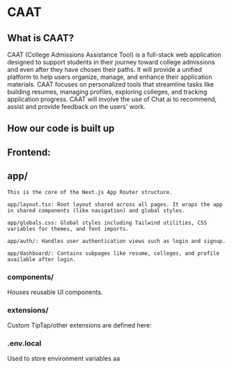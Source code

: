 # CAAT

## What is CAAT?

CAAT (College Admissions Assistance Tool) is a full-stack web application designed to support students in their journey toward college admissions and even after they have chosen their paths. It will provide a unified platform to help users organize, manage, and enhance their application materials. CAAT focuses on personalized tools that streamline tasks like building resumes, managing profiles, exploring colleges, and tracking application progress. CAAT will involve the use of Chat ai to recommend, assist and provide feedback on the users' work.

## How our code is built up

## Frontend:

## app/

    This is the core of the Next.js App Router structure.

    app/layout.tsx: Root layout shared across all pages. It wraps the app in shared components (like navigation) and global styles.

    app/globals.css: Global styles including Tailwind utilities, CSS variables for themes, and font imports.

    app/auth/: Handles user authentication views such as login and signup.

    app/dashboard/: Contains subpages like resume, colleges, and profile available after login.

### components/

Houses reusable UI components.

### extensions/

Custom TipTap/other extensions are defined here:

### .env.local

Used to store environment variables aa